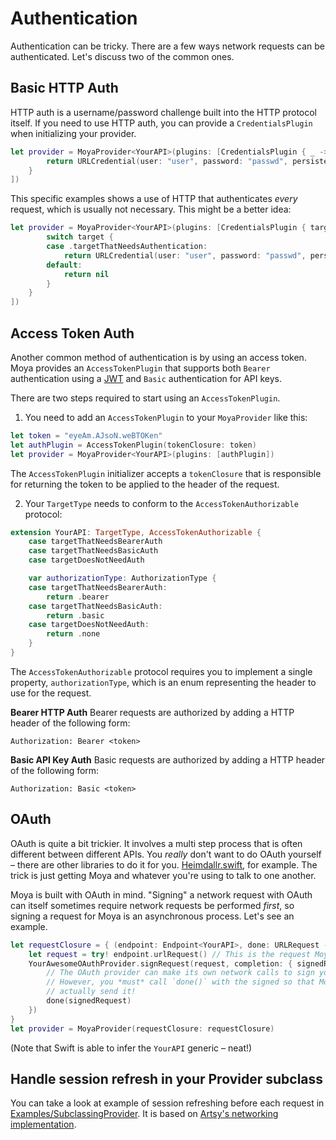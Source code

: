 # Authentication

Authentication can be tricky. There are a few ways network requests
can be authenticated. Let's discuss two of the common ones.

## Basic HTTP Auth

HTTP auth is a username/password challenge built into the HTTP protocol
itself. If you need to use HTTP auth, you can provide a `CredentialsPlugin`
when initializing your provider.

```swift
let provider = MoyaProvider<YourAPI>(plugins: [CredentialsPlugin { _ -> URLCredential? in
        return URLCredential(user: "user", password: "passwd", persistence: .none)
    }
])
```

This specific examples shows a use of HTTP that authenticates _every_ request,
which is usually not necessary. This might be a better idea:

```swift
let provider = MoyaProvider<YourAPI>(plugins: [CredentialsPlugin { target -> URLCredential? in
        switch target {
        case .targetThatNeedsAuthentication:
            return URLCredential(user: "user", password: "passwd", persistence: .none)
        default:
            return nil
        }
    }
])
```

## Access Token Auth
Another common method of authentication is by using an access token.
Moya provides an `AccessTokenPlugin` that supports both `Bearer` authentication
using a [JWT](https://jwt.io/introduction/) and `Basic` authentication for API keys.

There are two steps required to start using an `AccessTokenPlugin`.

1. You need to add an `AccessTokenPlugin` to your `MoyaProvider` like this:
```Swift
let token = "eyeAm.AJsoN.weBTOKen"
let authPlugin = AccessTokenPlugin(tokenClosure: token)
let provider = MoyaProvider<YourAPI>(plugins: [authPlugin])
```
The `AccessTokenPlugin` initializer accepts a `tokenClosure` that is responsible
for returning the token to be applied to the header of the request.

2. Your `TargetType` needs to conform to the `AccessTokenAuthorizable` protocol:

```Swift
extension YourAPI: TargetType, AccessTokenAuthorizable {
    case targetThatNeedsBearerAuth
    case targetThatNeedsBasicAuth
    case targetDoesNotNeedAuth

    var authorizationType: AuthorizationType {
    case targetThatNeedsBearerAuth:
        return .bearer
    case targetThatNeedsBasicAuth:
        return .basic
    case targetDoesNotNeedAuth:
        return .none   
    }
}
```

The `AccessTokenAuthorizable` protocol requires you to implement a single
property, `authorizationType`, which is an enum representing the header to 
use for the request.

**Bearer HTTP Auth**
Bearer requests are authorized by adding a HTTP header of the following form:

```
Authorization: Bearer <token>
```

**Basic API Key Auth**
Basic requests are authorized by adding a HTTP header of the following form:

```
Authorization: Basic <token>
```

## OAuth

OAuth is quite a bit trickier. It involves a multi step process that is often
different between different APIs. You _really_ don't want to do OAuth yourself –
there are other libraries to do it for you. [Heimdallr.swift](https://github.com/rheinfabrik/Heimdallr.swift),
for example. The trick is just getting Moya and whatever you're using to talk
to one another.

Moya is built with OAuth in mind. "Signing" a network request with OAuth can
itself sometimes require network requests be performed _first_, so signing
a request for Moya is an asynchronous process. Let's see an example.

```swift
let requestClosure = { (endpoint: Endpoint<YourAPI>, done: URLRequest -> Void) in
    let request = try! endpoint.urlRequest() // This is the request Moya generates
    YourAwesomeOAuthProvider.signRequest(request, completion: { signedRequest in
        // The OAuth provider can make its own network calls to sign your request.
        // However, you *must* call `done()` with the signed so that Moya can
        // actually send it!
        done(signedRequest)
    })
}
let provider = MoyaProvider(requestClosure: requestClosure)
```

(Note that Swift is able to infer the `YourAPI` generic – neat!)

## Handle session refresh in your Provider subclass

You can take a look at example of session refreshing before each request in [Examples/SubclassingProvider](Examples/SubclassingProvider.md).
It is based on [Artsy's networking implementation](https://github.com/artsy/eidolon/blob/master/Kiosk/App/Networking/Networking.swift).
